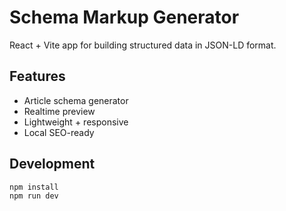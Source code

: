 # Schema Markup Generator

React + Vite app for building structured data in JSON-LD format.

## Features
- Article schema generator
- Realtime preview
- Lightweight + responsive
- Local SEO-ready

## Development

```bash
npm install
npm run dev
